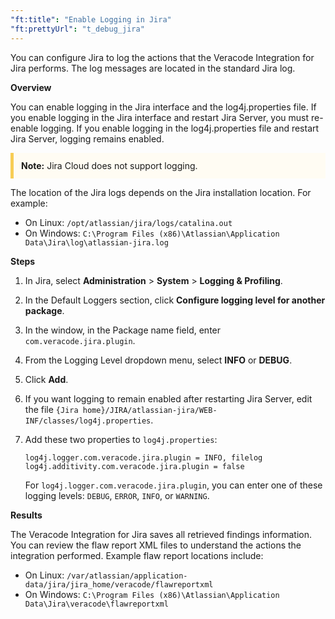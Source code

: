```yaml
---
"ft:title": "Enable Logging in Jira"
"ft:prettyUrl": "t_debug_jira"
---
```

You can configure Jira to log the actions that the Veracode Integration for Jira performs. The log messages are located in the standard Jira log.

<p font-size="13pt"><b>Overview</b></p>

You can enable logging in the Jira interface and the log4j.properties file. If you enable logging in the Jira interface and restart Jira Server, you must re-enable logging. If you enable logging in the log4j.properties file and restart Jira Server, logging remains enabled.

<p style="background-color:#FFFCF3; padding: 12px; border-left: 5px solid #F7CD55;">
<b>Note:</b> Jira Cloud does not support logging.</p>

The location of the Jira logs depends on the Jira installation location. For example:

-   On Linux: `/opt/atlassian/jira/logs/catalina.out`
-   On Windows: `C:\Program Files (x86)\Atlassian\Application Data\Jira\log\atlassian-jira.log`

<p font-size="13pt"><b>Steps</b></p>

1.  In Jira, select **Administration** > **System** > **Logging & Profiling**.

2.  In the Default Loggers section, click **Configure logging level for another package**.

3.  In the window, in the Package name field, enter `com.veracode.jira.plugin`.

4.  From the Logging Level dropdown menu, select **INFO** or **DEBUG**.

5.  Click **Add**.

6.  If you want logging to remain enabled after restarting Jira Server, edit the file `{Jira home}/JIRA/atlassian-jira/WEB-INF/classes/log4j.properties`.

7.  Add these two properties to `log4j.properties`:

    ```plaintext
    log4j.logger.com.veracode.jira.plugin = INFO, filelog
    log4j.additivity.com.veracode.jira.plugin = false
    ```

    For `log4j.logger.com.veracode.jira.plugin`, you can enter one of these logging levels: `DEBUG`, `ERROR`, `INFO`, or `WARNING`.

<p font-size="13pt"><b>Results</b></p>

The Veracode Integration for Jira saves all retrieved findings information. You can review the flaw report XML files to understand the actions the integration performed. Example flaw report locations include:

-   On Linux: `/var/atlassian/application-data/jira/jira_home/veracode/flawreportxml`
-   On Windows: `C:\Program Files (x86)\Atlassian\Application Data\Jira\veracode\flawreportxml`